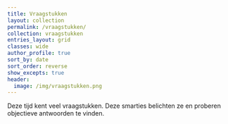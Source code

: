 ```yaml
---
title: Vraagstukken
layout: collection
permalink: /vraagstukken/
collection: vraagstukken
entries_layout: grid
classes: wide
author_profile: true
sort_by: date
sort_order: reverse
show_excepts: true
header:
  image: /img/vraagstukken.png
---
```


Deze tijd kent veel vraagstukken. Deze smarties belichten ze en proberen objectieve antwoorden te vinden.
